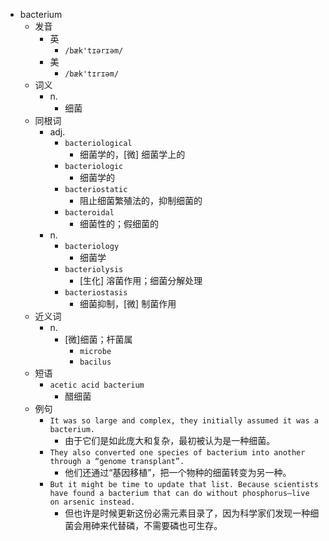 - bacterium
  - 发音
    - 英
      - `/bæk'tɪərɪəm/`
    - 美
      - `/bæk'tɪrɪəm/`
  - 词义
    - n.
      - 细菌
  - 同根词
    - adj.
      - `bacteriological`
        - 细菌学的，[微] 细菌学上的
      - `bacteriologic`
        - 细菌学的
      - `bacteriostatic`
        - 阻止细菌繁殖法的，抑制细菌的
      - `bacteroidal`
        - 细菌性的；假细菌的
    - n.
      - `bacteriology`
        - 细菌学
      - `bacteriolysis`
        - [生化] 溶菌作用；细菌分解处理
      - `bacteriostasis`
        - 细菌抑制，[微] 制菌作用
  - 近义词
    - n.
      - [微]细菌；杆菌属
        - `microbe`
        - `bacilus`
  - 短语
    - `acetic acid bacterium`
      - 醋细菌 
  - 例句
    - `It was so large and complex, they initially assumed it was a bacterium.`
      - 由于它们是如此庞大和复杂，最初被认为是一种细菌。
    - `They also converted one species of bacterium into another through a “genome transplant”.`
      - 他们还通过“基因移植”，把一个物种的细菌转变为另一种。
    - `But it might be time to update that list. Because scientists have found a bacterium that can do without phosphorus—live on arsenic instead.`
      - 但也许是时候更新这份必需元素目录了，因为科学家们发现一种细菌会用砷来代替磷，不需要磷也可生存。

